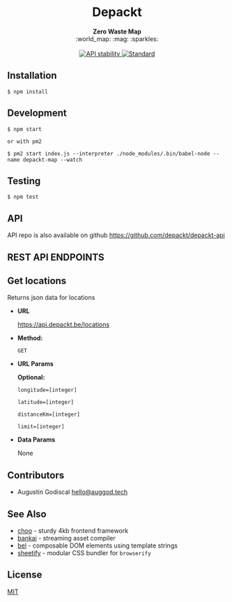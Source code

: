 <h1 align="center">Depackt</h1>

<div align="center">
  <strong>Zero Waste Map</strong>
</div>

<div align="center">
  :world_map: :mag: :sparkles:
</div>

<br />

<div align="center">
  <!-- Stability -->
  <a href="https://nodejs.org/api/documentation.html#documentation_stability_index">
    <img src="https://img.shields.io/badge/stability-experimental-orange.svg?style=flat-square"
      alt="API stability" />
  </a>
  <!-- Standard -->
  <a href="https://standardjs.com">
    <img src="https://img.shields.io/badge/code%20style-standard-brightgreen.svg?style=flat-square"
      alt="Standard" />
  </a>
</div>

## Installation

    $ npm install

## Development

    $ npm start

    or with pm2

    $ pm2 start index.js --interpreter ./node_modules/.bin/babel-node --name depackt-map --watch

## Testing

    $ npm test

## API

API repo is also available on github <https://github.com/depackt/depackt-api>

## REST API ENDPOINTS

**Get locations**
----
  Returns json data for locations 

* **URL**

  https://api.depackt.be/locations

* **Method:**

  `GET`
  
*  **URL Params**

   **Optional:**

   `longitude=[integer]`

   `latitude=[integer]`

   `distanceKm=[integer]`

   `limit=[integer]`

* **Data Params**

  None

## Contributors

- Augustin Godiscal <hello@auggod.tech>

## See Also
- [choo](https://github.com/choojs/choo) - sturdy 4kb frontend framework
- [bankai](https://github.com/yoshuawuyts/bankai) - streaming asset compiler
- [bel](https://github.com/shama/bel) - composable DOM elements using template
  strings
- [sheetify](https://github.com/stackcss/sheetify) - modular CSS bundler for
  `browserify`

## License
[MIT](https://tldrlegal.com/license/mit-license)
